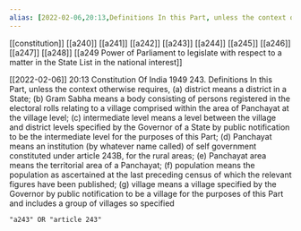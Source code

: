 ```yaml
---
alias: [2022-02-06,20:13,Definitions In this Part, unless the context otherwise requires,]
---
```

[[constitution]] [[a240]] [[a241]] [[a242]] [[a243]] [[a244]] [[a245]] [[a246]] [[a247]] [[a248]] [[a249 Power of Parliament to legislate with respect to a matter in the State List in the national interest]]

[[2022-02-06]] 20:13
Constitution Of India 1949
243. Definitions In this Part, unless the context otherwise requires,
(a) district means a district in a State;
(b) Gram Sabha means a body consisting of persons registered in the electoral rolls relating to a village comprised within the area of Panchayat at the village level;
(c) intermediate level means a level between the village and district levels specified by the Governor of a State by public notification to be the intermediate level for the purposes of this Part;
(d) Panchayat means an institution (by whatever name called) of self government constituted under article 243B, for the rural areas;
(e) Panchayat area means the territorial area of a Panchayat;
(f) population means the population as ascertained at the last preceding census of which the relevant figures have been published;
(g) village means a village specified by the Governor by public notification to be a village for the purposes of this Part and includes a group of villages so specified
```query
"a243" OR "article 243"
```